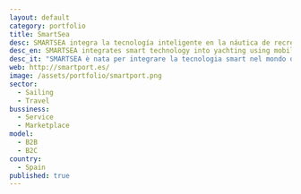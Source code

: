 ```yaml
---
layout: default
category: portfolio
title: SmartSea
desc: SMARTSEA integra la tecnología inteligente en la náutica de recreo utilizando dispositivos móviles. Trabajan tanto con marineros como con puertos deportivos.
desc_en: SMARTSEA integrates smart technology into yachting using mobile devices. We work with sailors and with marinas.
desc_it: "SMARTSEA è nata per integrare la tecnologia smart nel mondo della vela da diporto con l’utilizzo di display mobile. Due tipologie di clienti: i porti turistici e chi naviga."
web: http://smartport.es/
image: /assets/portfolio/smartport.png
sector: 
  - Sailing 
  - Travel
bussiness: 
  - Service
  - Marketplace
model:
  - B2B
  - B2C
country: 
  - Spain
published: true
---
```

																	